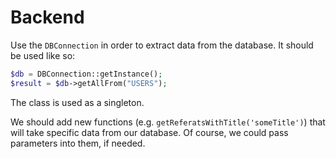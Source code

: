 # Backend

Use the `DBConnection` in order to extract data from the database. It should be used like so:

```php
$db = DBConnection::getInstance();
$result = $db->getAllFrom("USERS");
```

The class is used as a singleton. 

We should add new functions (e.g. `getReferatsWithTitle('someTitle')`) that will take specific data from our database. Of course, we could pass parameters into them, if needed.
